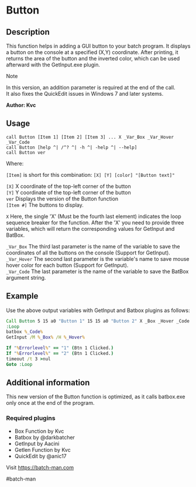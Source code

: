 # Button
## Description

This function helps in adding a GUI button to your batch program.
It displays a button on the console at a specified (X,Y) coordinate.
After printing, it returns the area of the button and the inverted color, which can be used afterward with the GetInput.exe plugin.

> [!NOTE]  
In this version, an addition parameter is required at the end of the call.  
It also fixes the QuickEdit issues in Windows 7 and later systems.

**Author: Kvc**

## Usage

`call Button [Item 1] [Item 2] [Item 3] ... X _Var_Box _Var_Hover _Var_Code`    
`call Button [help ^| /^? ^| -h ^| -help ^| --help]`    
`call Button ver`

Where:

`[Item]` is short for this combination: `[X] [Y] [color] "[Button text]"`  

`[X]`	    X coordinate of the top-left corner of the button  
`[Y]`	    Y coordinate of the top-left corner of the button  
`ver`	    Displays the version of the Button function    
`[Item #]`   The buttons to display.  

`X`        Here, the single 'X' (Must be the fourth last element) indicates the loop sequence breaker for the function. After the 'X' you need to provide three variables, which will return the corresponding values for GetInput and BatBox.

`_Var_Box`   The third last parameter is the name of the variable to save the coordinates of all the buttons on the console (Support for GetInput).  
`_Var_Hover` The second last parameter is the variable's name to save mouse hover color for each button (Support for GetInput).  
`_Var_Code`  The last parameter is the name of the variable to save the BatBox argument string.  

## Example
Use the above output variables with GetInput and Batbox plugins as follows:

```bat
Call Button 5 15 a0 "Button 1" 15 15 a0 "Button 2" X _Box _Hover _Code
:Loop
batbox %_Code%
GetInput /M %_Box% /H %_Hover%

If "%Errorlevel%" == "1" (Btn 1 Clicked.)
If "%Errorlevel%" == "2" (Btn 1 Clicked.)
timeout /t 3 >nul
Goto :Loop
```

## Additional information

This new version of the Button function is optimized, as it calls batbox.exe only once at the end of the program.

### Required plugins

- Box Function              by Kvc      
- Batbox                    by @darkbatcher      
- GetInput                  by Aacini      
- Getlen Function           by Kvc      
- QuickEdit                 by @anic17

Visit https://batch-man.com   

#batch-man
